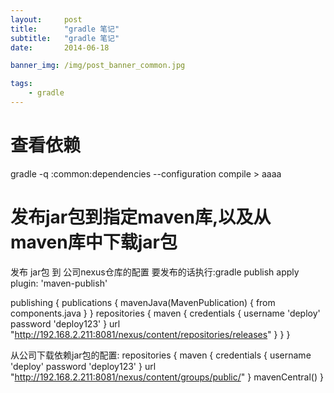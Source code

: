 ```yaml
---
layout:     post
title:      "gradle 笔记"
subtitle:   "gradle 笔记"
date:       2014-06-18

banner_img: /img/post_banner_common.jpg

tags:
    - gradle
---
```


# 查看依赖
gradle -q :common:dependencies --configuration compile > aaaa

# 发布jar包到指定maven库,以及从maven库中下载jar包
发布 jar包 到 公司nexus仓库的配置  要发布的话执行:gradle publish
apply plugin: 'maven-publish'

publishing {
    publications {
        mavenJava(MavenPublication) {
            from components.java
        }
    }
    repositories {
        maven {
            credentials {
                username 'deploy'
                password 'deploy123'
            }
            url "http://192.168.2.211:8081/nexus/content/repositories/releases"
        }
    }
}

从公司下载依赖jar包的配置:
repositories {
    maven {
        credentials {
            username 'deploy'
            password 'deploy123'
        }
        url "http://192.168.2.211:8081/nexus/content/groups/public/"
    }
    mavenCentral()
}
